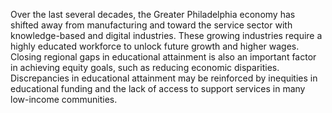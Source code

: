 Over the last several decades, the Greater Philadelphia economy has shifted away from manufacturing and toward the service sector with knowledge-based and digital industries. These growing industries require a highly educated workforce to unlock future growth and higher wages. Closing regional gaps in educational attainment is also an important factor in achieving equity goals, such as reducing economic disparities. Discrepancies in educational attainment may be reinforced by inequities in educational funding and the lack of access to support services in many low-income communities.